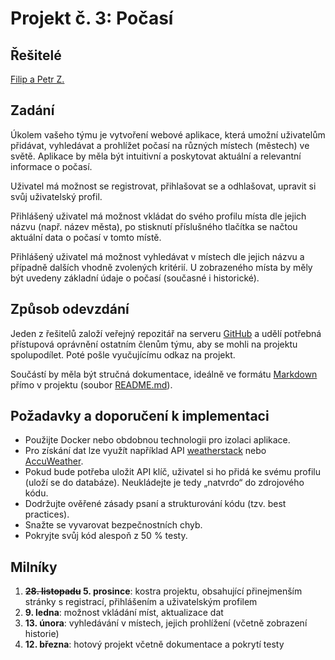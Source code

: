 # Projekt č. 3: Počasí

## Řešitelé
[Filip a Petr Z.](https://github.com/sloffilip/Pocasi_projekt)

## Zadání
Úkolem vašeho týmu je vytvoření webové aplikace, která umožní uživatelům přidávat, vyhledávat a prohlížet počasí na různých místech (městech) ve světě. Aplikace by měla být intuitivní a poskytovat aktuální a relevantní informace o počasí.

Uživatel má možnost se registrovat, přihlašovat se a odhlašovat, upravit si svůj uživatelský profil.

Přihlášený uživatel má možnost vkládat do svého profilu místa dle jejich názvu (např. název města), po stisknutí příslušného tlačítka se načtou aktuální data o počasí v tomto místě.

Přihlášený uživatel má možnost vyhledávat v místech dle jejich názvu a případně dalších vhodně zvolených kritérií. U zobrazeného místa by měly být uvedeny základní údaje o počasí (současné i historické).

## Způsob odevzdání
Jeden z řešitelů založí veřejný repozitář na serveru [GitHub](https://github.com/) a udělí potřebná přístupová oprávnění ostatním členům týmu, aby se mohli na projektu spolupodílet. Poté pošle vyučujícímu odkaz na projekt.

Součástí by měla být stručná dokumentace, ideálně ve formátu [Markdown](https://www.markdownguide.org/) přímo v projektu (soubor [README.md](https://docs.github.com/en/repositories/managing-your-repositorys-settings-and-features/customizing-your-repository/about-readmes)).

## Požadavky a doporučení k implementaci
 * Použijte Docker nebo obdobnou technologii pro izolaci aplikace.
 * Pro získání dat lze využít například API [weatherstack](https://weatherstack.com/) nebo [AccuWeather](https://developer.accuweather.com/).
 * Pokud bude potřeba uložit API klíč, uživatel si ho přidá ke svému profilu (uloží se do databáze). Neukládejte je tedy „natvrdo“ do zdrojového kódu.
 * Dodržujte ověřené zásady psaní a strukturování kódu (tzv. best practices).
 * Snažte se vyvarovat bezpečnostních chyb.
 * Pokryjte svůj kód alespoň z 50 % testy.

## Milníky
 1. **~~28. listopadu~~ 5. prosince**: kostra projektu, obsahující přinejmenším stránky s registrací, přihlášením a uživatelským profilem
 2. **9. ledna**: možnost vkládání míst, aktualizace dat
 3. **13. února**: vyhledávání v místech, jejich prohlížení (včetně zobrazení historie)
 4. **12. března**: hotový projekt včetně dokumentace a pokrytí testy
